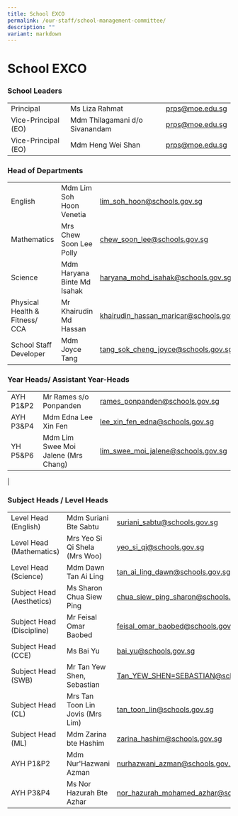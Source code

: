 ```yaml
---
title: School EXCO
permalink: /our-staff/school-management-committee/
description: ""
variant: markdown
---
```

<h1><b>School EXCO</b></h1>


<h3>School Leaders</h3>

|  |  |  |
| -------- | -------- | -------- |
| Principal   | Ms Liza Rahmat    | [prps@moe.edu.sg](mailto:prps@moe.edu.sg)|
|Vice-Principal (EO)|Mdm Thilagamani d/o Sivanandam|[prps@moe.edu.sg](mailto:prps@moe.edu.sg)|
|Vice-Principal (EO)|Mdm Heng Wei Shan|[prps@moe.edu.sg](mailto:prps@moe.edu.sg)|


<h3>Head of Departments</h3>

|  |  |  |
| -------- | -------- | -------- |
| English     | Mdm Lim Soh Hoon Venetia  | [lim_soh_hoon@schools.gov.sg ](mailto:lim_soh_hoon@schools.gov.sg )  |
|Mathematics|Mrs Chew Soon Lee Polly|[chew_soon_lee@schools.gov.sg](mailto:chew_soon_lee@schools.gov.sg)|
|Science|Mdm Haryana Binte Md Isahak|[haryana_mohd_isahak@schools.gov.sg](mailto:haryana_mohd_isahak@schools.gov.sg)|
|Physical Health &amp; Fitness/ CCA|Mr Khairudin Md Hassan|[khairudin_hassan_maricar@schools.gov.sg](mailto:khairudin_hassan_maricar@schools.gov.sg)|
|School Staff Developer|Mdm Joyce Tang|[tang_sok_cheng_joyce@schools.gov.sg](mailto:tang_sok_cheng_joyce@schools.gov.sg)|

<h3>Year Heads/ Assistant Year-Heads</h3>

|  |  | |
| -------- | -------- | -------- |
| AYH P1&amp;P2   | Mr Rames s/o Ponpanden    | [rames_ponpanden@schools.gov.sg](mailto:rames_ponpadenr@schools.gov.sg)    |
| AYH P3&amp;P4   | Mdm Edna Lee Xin Fen    | [lee_xin_fen_edna@schools.gov.sg](mailto:lee_xin_find_edna@schools.gov.sg)    |
|YH P5&amp;P6 |Mdm Lim Swee Moi Jalene (Mrs Chang)|[lim_swee_moi_jalene@schools.gov.sg](mailto:lim_swee_moi_jalene@schools.gov.sg)
|

<h3>Subject Heads / Level Heads</h3>

| |  |  |
| -------- | -------- | -------- |
| Level Head (English)   | Mdm Suriani Bte Sabtu    | [suriani_sabtu@schools.gov.sg](mailto:suriani_sabtu@schools.gov.sg )   |
|Level Head (Mathematics)|Mrs Yeo Si Qi Shela (Mrs Woo)|[yeo_si_qi@schools.gov.sg](mailto:yeo_si_qi@schools.gov.sg )|
|Level Head (Science)|Mdm Dawn Tan Ai Ling|[tan_ai_ling_dawn@schools.gov.sg](mailto:tan_ai_ling_dawn@schools.gov.sg)|
|Subject Head (Aesthetics)|Ms Sharon Chua Siew Ping|[chua_siew_ping_sharon@schools.gov.sg](mailto:chua_siew_ping_sharon@schools.gov.sg)|
|Subject Head (Discipline)|Mr Feisal Omar Baobed| [feisal_omar_baobed@schools.gov.sg](mailto:feisal_omar_baobed@schools.gov.sg)|
|Subject Head (CCE)|Ms Bai Yu| [bai_yu@schools.gov.sg](mailto:bai_yu@schools.gov.sg)|
|Subject Head (SWB)|Mr Tan Yew Shen, Sebastian|[Tan_YEW_SHEN=SEBASTIAN@schools.gov.sg](mailto:Tan_YEW_SHEN=SEBASTIAN@schools.gov.sg)|
|Subject Head (CL)|Mrs Tan Toon Lin Jovis (Mrs Lim)|[tan_toon_lin@schools.gov.sg](mailto:tan_toon_lin@schools.gov.sg)|
|Subject Head (ML)|Mdm Zarina bte Hashim|[zarina_hashim@schools.gov.sg](mailto:zarina_hashim@schools.gov.sg)|
|AYH P1&amp;P2|Mdm Nur'Hazwani Azman|[nurhazwani_azman@schools.gov.sg](mailto:nurhazwani_azman@schools.gov.sg)|
|AYH P3&amp;P4|Ms Nor Hazurah Bte Azhar|[nor_hazurah_mohamed_azhar@schools.gov.sg](mailto:nor_hazurah_mohamed_azhar@schools.gov.sg)|

